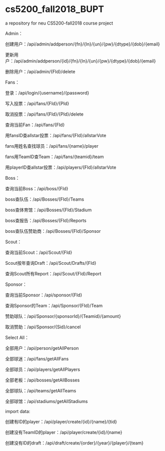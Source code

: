 # cs5200_fall2018_BUPT
a repository for neu CS5200-fall2018 course project

Admin：

创建用户：/api/admin/addperson/{fn}/{ln}/{un}/{pw}/{dtype}/{dob}/{email}

更新用户：/api/admin/addperson/{id}/{fn}/{ln}/{un}/{pw}/{dtype}/{dob}/{email}

删除用户：/api/admin/{FId}/delete

Fans：

登录：/api/login/{username}/{password}

写入投票：/api/fans/{FId}/{PId}

取消投票：/api/fans/{FId}/{PId}/delete

查询当前Fan：/api/fans/{FId}

用fansID查allstar投票：/api/fans/{FId}/allstarVote

fans用姓名查找球员：/api/fans/{name}/player

fans用TeamID查Team：/api/fans/{teamid}/team



用playerID查allstar投票：/api/players/{FId}/allstarVote

Boss：

查询当前Boss：/api/boss/{FId}

boss查队伍：/api/Bosses/{FId}/Teams

boss查体育馆：/api/Bosses/{FId}/Stadium

boss查报告：/api/Bosses/{FId}/Reports

boss查队伍赞助商：/api/Bosses/{FId}/Sponsor

Scout：

查询当前Scout：/api/Scout/{FId}

Scout按年查询Draft：/api/Scout/Drafts/{FId}

查询Scout所有Report：/api/Scout/{FId}/Report

Sponsor：

查询当前Sponsor：/api/sponsor/{FId}

查询Sponsor的Team：/api/Sponsor/{FId}/Team

赞助球队：/api/Sponsor/{sponsorId}/{Teamid}/{amount}

取消赞助：/api/Sponsor/{Sid}/cancel

Select All：

全部用户：/api/person/getAllPerson

全部球迷：/api/fans/getAllFans

全部球员：/api/players/getAllPlayers

全部老板：/api/bosses/getAllBosses

全部球队：/api/teams/getAllTeams

全部球馆：/api/stadiums/getAllStadiums

import data:

创建有ID的player：/api/player/create/{id}/{name}/{tid}

创建没有TeamID的player：/api/player/create/{id}/{name}

创建没有ID的draft：/api/draft/create/{order}/{year}/{player}/{team}

